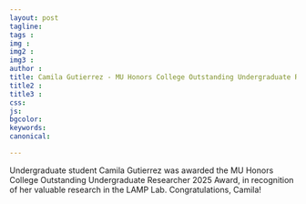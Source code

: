 ```yaml
---
layout: post
tagline: 
tags : 
img : 
img2 : 
img3 : 
author : 
title: Camila Gutierrez - MU Honors College Outstanding Undergraduate Researcher 2025
title2 : 
title3 : 
css: 
js: 
bgcolor: 
keywords: 
canonical:

---
```


Undergraduate student Camila Gutierrez was awarded the MU Honors College Outstanding Undergraduate Researcher 2025 Award, in recognition of her valuable research in the LAMP Lab. Congratulations, Camila!
